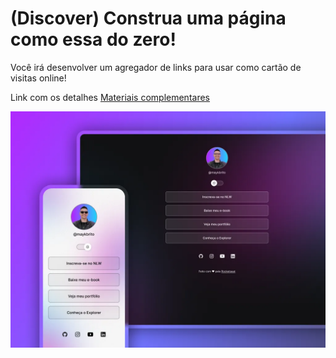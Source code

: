 # (Discover) Construa uma página como essa do zero!

Você irá desenvolver um agregador de links para usar como cartão de visitas online!

Link com os detalhes [Materiais complementares](https://efficient-sloth-d85.notion.site/Materiais-complementares-d7841615addc4269ba5c5bba12a6edbe)

![Produto final](Image_Notion.webp)
